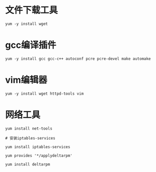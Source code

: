 # 文件下载工具

~~~shell
yum -y install wget
~~~

# gcc编译插件

~~~shell
yum -y install gcc gcc-c++ autoconf pcre pcre-devel make automake
~~~

# vim编辑器

~~~shell
yum -y install wget httpd-tools vim
~~~

# 网络工具

~~~shell
yum install net-tools
~~~

	# 安装iptables-services

~~~shell
yum install iptables-services
~~~

~~~shell
yum provides '*/applydeltarpm'
~~~

~~~shell
yum install deltarpm
~~~





